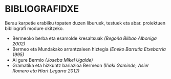 # BIBLIOGRAFIDXE #

Berau karpetie erabilku topaten duzen liburuek, testuek eta abar. proiektuen bibliografi modure okitzeko.

- Bermeoko berba eta esamolde kresaltsuak *(Begoña Bilbao Alboniga 2002)*
- Bermeo eta Mundakako arrantzaleen hiztegia *(Eneko Barrutia Etxebarria 1995)*
- Ai gure Bermio *(Joseba Mikel Ugalde)*
- Gramatika eta hizkuntz bariazioa Bermeon *(Iñaki Gaminde, Asier Romero eta Hiart Legarra 2012)*
